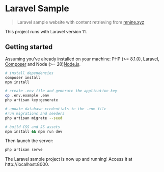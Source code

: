 # Laravel Sample

> Laravel sample website with content retrieving from [mnine.xyz](http://mnine.xyz)

This project runs with Laravel version 11.

## Getting started

Assuming you've already installed on your machine: PHP (>= 8.1.0), [Laravel](https://laravel.com), [Composer](https://getcomposer.org) and Node (>= 20)[Node.js](https://nodejs.org).

``` bash
# install dependencies
composer install
npm install

# create .env file and generate the application key
cp .env.example .env
php artisan key:generate

# update database credentials in the .env file
#run migrations and seeders
php artisan migrate --seed

# build CSS and JS assets
npm install && npm run dev
```

Then launch the server:

``` bash
php artisan serve
```

The Laravel sample project is now up and running! Access it at http://localhost:8000.